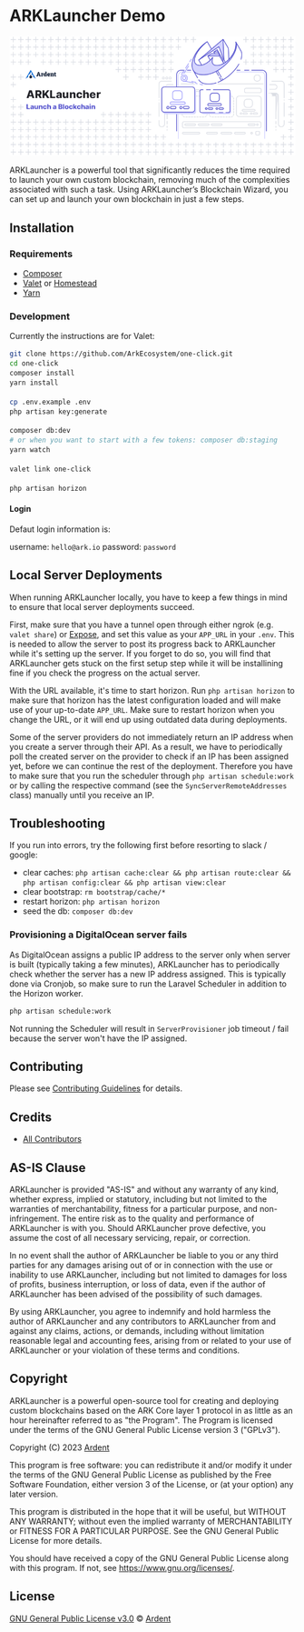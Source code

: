 # ARKLauncher Demo

![ARKLauncher](banner.png)

ARKLauncher is a powerful tool that significantly reduces the time required to launch your own custom blockchain, removing much of the complexities associated with such a task. Using ARKLauncher’s Blockchain Wizard, you can set up and launch your own blockchain in just a few steps.

## Installation

### Requirements

-   [Composer](https://getcomposer.org)
-   [Valet](https://laravel.com/docs/master/valet) or [Homestead](https://laravel.com/docs/master/homestead)
-   [Yarn](https://yarnpkg.com/en/docs/install)

### Development

Currently the instructions are for Valet:

```bash
git clone https://github.com/ArkEcosystem/one-click.git
cd one-click
composer install
yarn install

cp .env.example .env
php artisan key:generate

composer db:dev
# or when you want to start with a few tokens: composer db:staging
yarn watch

valet link one-click

php artisan horizon
```

#### Login

Defaut login information is:

username: `hello@ark.io`
password: `password`

## Local Server Deployments

When running ARKLauncher locally, you have to keep a few things in mind to ensure that local server deployments succeed.

First, make sure that you have a tunnel open through either ngrok (e.g. `valet share`) or [Expose](https://expose.dev/docs/introduction), and set this value as your `APP_URL` in your `.env`. This is needed to allow the server to post its progress back to ARKLauncher while it's setting up the server. If you forget to do so, you will find that ARKLauncher gets stuck on the first setup step while it will be installining fine if you check the progress on the actual server.

With the URL available, it's time to start horizon. Run `php artisan horizon` to make sure that horizon has the latest configuration loaded and will make use of your up-to-date `APP_URL`. Make sure to restart horizon when you change the URL, or it will end up using outdated data during deployments.

Some of the server providers do not immediately return an IP address when you create a server through their API. As a result, we have to periodically poll the created server on the provider to check if an IP has been assigned yet, before we can continue the rest of the deployment. Therefore you have to make sure that you run the scheduler through `php artisan schedule:work` or by calling the respective command (see the `SyncServerRemoteAddresses` class) manually until you receive an IP.

## Troubleshooting

If you run into errors, try the following first before resorting to slack / google:

-   clear caches: `php artisan cache:clear && php artisan route:clear && php artisan config:clear && php artisan view:clear`
-   clear bootstrap: `rm bootstrap/cache/*`
-   restart horizon: `php artisan horizon`
-   seed the db: `composer db:dev`

### Provisioning a DigitalOcean server fails

As DigitalOcean assigns a public IP address to the server only when server is built (typically taking a few minutes), ARKLauncher has to periodically check whether the server has a new IP address assigned. This is typically done via Cronjob, so make sure to run the Laravel Scheduler in addition to the Horizon worker.

```bash
php artisan schedule:work
```

Not running the Scheduler will result in `ServerProvisioner` job timeout / fail because the server won't have the IP assigned.

## Contributing

Please see [Contributing Guidelines](https://docs.ark.io/guidebook/contribution-guidelines/contributing.html) for details.

## Credits

-   [All Contributors](../../contributors)

## AS-IS Clause

ARKLauncher is provided "AS-IS" and without any warranty of any kind, whether express, implied or statutory, including but not limited to the warranties of merchantability, fitness for a particular purpose, and non-infringement. The entire risk as to the quality and performance of ARKLauncher is with you. Should ARKLauncher prove defective, you assume the cost of all necessary servicing, repair, or correction.

In no event shall the author of ARKLauncher be liable to you or any third parties for any damages arising out of or in connection with the use or inability to use ARKLauncher, including but not limited to damages for loss of profits, business interruption, or loss of data, even if the author of ARKLauncher has been advised of the possibility of such damages.

By using ARKLauncher, you agree to indemnify and hold harmless the author of ARKLauncher and any contributors to ARKLauncher from and against any claims, actions, or demands, including without limitation reasonable legal and accounting fees, arising from or related to your use of ARKLauncher or your violation of these terms and conditions.

## Copyright

ARKLauncher is a powerful open-source tool for creating and deploying custom blockchains based on the ARK Core layer 1 protocol in as little as an hour hereinafter referred to as "the Program". The Program is licensed under the terms of the GNU General Public License version 3 ("GPLv3").

Copyright (C) 2023 [Ardent](https://ardenthq.com/)

This program is free software: you can redistribute it and/or modify
it under the terms of the GNU General Public License as published by
the Free Software Foundation, either version 3 of the License, or
(at your option) any later version.

This program is distributed in the hope that it will be useful,
but WITHOUT ANY WARRANTY; without even the implied warranty of
MERCHANTABILITY or FITNESS FOR A PARTICULAR PURPOSE. See the
GNU General Public License for more details.

You should have received a copy of the GNU General Public License
along with this program. If not, see <https://www.gnu.org/licenses/>.

## License

[GNU General Public License v3.0](LICENSE) © [Ardent](https://ardenthq.com/)
